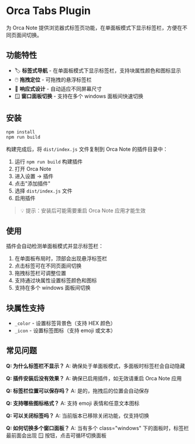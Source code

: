 # Orca Tabs Plugin

为 Orca Note 提供浏览器式标签页功能，在单面板模式下显示标签栏，方便在不同页面间切换。

## 功能特性

- 🏷️ **标签式导航** - 在单面板模式下显示标签栏，支持块属性颜色和图标显示
- 🖱️ **拖拽定位** - 可拖拽的悬浮标签栏
- 📱 **响应式设计** - 自动适应不同屏幕尺寸
- 🪟 **窗口面板切换** - 支持在多个 windows 面板间快速切换

## 安装

```bash
npm install
npm run build
```

构建完成后，将 `dist/index.js` 文件复制到 Orca Note 的插件目录中：

1. 运行 `npm run build` 构建插件
2. 打开 Orca Note
3. 进入设置 → 插件
4. 点击"添加插件"
5. 选择 `dist/index.js` 文件
6. 启用插件

> 💡 提示：安装后可能需要重启 Orca Note 应用才能生效


## 使用

插件会自动检测单面板模式并显示标签栏：

1. 在单面板布局时，顶部会出现悬浮标签栏
2. 点击标签可在不同页面间切换
3. 拖拽标签栏可调整位置
4. 支持通过块属性设置标签颜色和图标
5. 支持在多个 windows 面板间切换


## 块属性支持

- `_color` - 设置标签背景色（支持 HEX 颜色）
- `_icon` - 设置标签图标（支持 emoji 或文本）


## 常见问题

**Q: 为什么标签栏不显示？**
A: 确保处于单面板模式，多面板时标签栏会自动隐藏

**Q: 插件安装后没有效果？**
A: 确保已启用插件，如无效请重启 Orca Note 应用

**Q: 标签栏位置可以保存吗？**
A: 是的，拖拽后的位置会自动保存

**Q: 支持哪些图标格式？**
A: 支持 emoji 表情和任意文本图标

**Q: 可以关闭标签吗？**
A: 当前版本已移除关闭功能，仅支持切换

**Q: 如何切换多个窗口面板？**
A: 当有多个 class="windows" 下的面板时，标签栏最前面会出现 🪟 按钮，点击可循环切换面板



